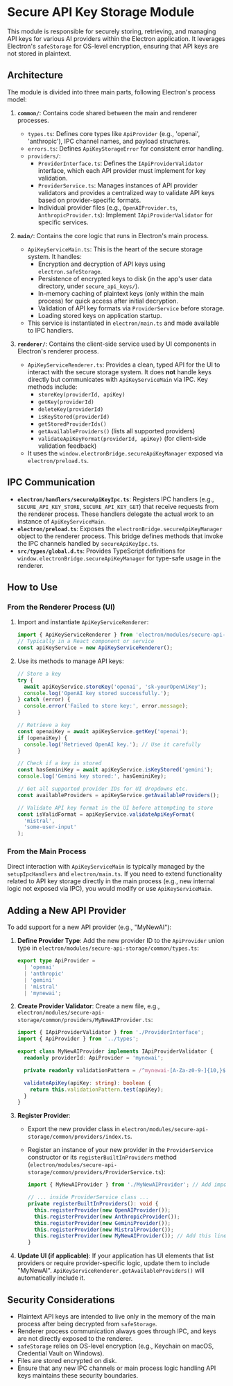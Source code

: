 # Secure API Key Storage Module

This module is responsible for securely storing, retrieving, and managing API keys for various AI providers within the Electron application. It leverages Electron's `safeStorage` for OS-level encryption, ensuring that API keys are not stored in plaintext.

## Architecture

The module is divided into three main parts, following Electron's process model:

1.  **`common/`**: Contains code shared between the main and renderer processes.

    - `types.ts`: Defines core types like `ApiProvider` (e.g., 'openai', 'anthropic'), IPC channel names, and payload structures.
    - `errors.ts`: Defines `ApiKeyStorageError` for consistent error handling.
    - `providers/`:
      - `ProviderInterface.ts`: Defines the `IApiProviderValidator` interface, which each API provider must implement for key validation.
      - `ProviderService.ts`: Manages instances of API provider validators and provides a centralized way to validate API keys based on provider-specific formats.
      - Individual provider files (e.g., `OpenAIProvider.ts`, `AnthropicProvider.ts`): Implement `IApiProviderValidator` for specific services.

2.  **`main/`**: Contains the core logic that runs in Electron's main process.

    - `ApiKeyServiceMain.ts`: This is the heart of the secure storage system. It handles:
      - Encryption and decryption of API keys using `electron.safeStorage`.
      - Persistence of encrypted keys to disk (in the app's user data directory, under `secure_api_keys/`).
      - In-memory caching of plaintext keys (only within the main process) for quick access after initial decryption.
      - Validation of API key formats via `ProviderService` before storage.
      - Loading stored keys on application startup.
    - This service is instantiated in `electron/main.ts` and made available to IPC handlers.

3.  **`renderer/`**: Contains the client-side service used by UI components in Electron's renderer process.
    - `ApiKeyServiceRenderer.ts`: Provides a clean, typed API for the UI to interact with the secure storage system. It does **not** handle keys directly but communicates with `ApiKeyServiceMain` via IPC. Key methods include:
      - `storeKey(providerId, apiKey)`
      - `getKey(providerId)`
      - `deleteKey(providerId)`
      - `isKeyStored(providerId)`
      - `getStoredProviderIds()`
      - `getAvailableProviders()` (lists all supported providers)
      - `validateApiKeyFormat(providerId, apiKey)` (for client-side validation feedback)
    - It uses the `window.electronBridge.secureApiKeyManager` exposed via `electron/preload.ts`.

## IPC Communication

- **`electron/handlers/secureApiKeyIpc.ts`**: Registers IPC handlers (e.g., `SECURE_API_KEY_STORE`, `SECURE_API_KEY_GET`) that receive requests from the renderer process. These handlers delegate the actual work to an instance of `ApiKeyServiceMain`.
- **`electron/preload.ts`**: Exposes the `electronBridge.secureApiKeyManager` object to the renderer process. This bridge defines methods that invoke the IPC channels handled by `secureApiKeyIpc.ts`.
- **`src/types/global.d.ts`**: Provides TypeScript definitions for `window.electronBridge.secureApiKeyManager` for type-safe usage in the renderer.

## How to Use

### From the Renderer Process (UI)

1.  Import and instantiate `ApiKeyServiceRenderer`:

    ```typescript
    import { ApiKeyServiceRenderer } from 'electron/modules/secure-api-storage/renderer';
    // Typically in a React component or service
    const apiKeyService = new ApiKeyServiceRenderer();
    ```

2.  Use its methods to manage API keys:

    ```typescript
    // Store a key
    try {
      await apiKeyService.storeKey('openai', 'sk-yourOpenAiKey');
      console.log('OpenAI key stored successfully.');
    } catch (error) {
      console.error('Failed to store key:', error.message);
    }

    // Retrieve a key
    const openaiKey = await apiKeyService.getKey('openai');
    if (openaiKey) {
      console.log('Retrieved OpenAI key.'); // Use it carefully
    }

    // Check if a key is stored
    const hasGeminiKey = await apiKeyService.isKeyStored('gemini');
    console.log('Gemini key stored:', hasGeminiKey);

    // Get all supported provider IDs for UI dropdowns etc.
    const availableProviders = apiKeyService.getAvailableProviders();

    // Validate API key format in the UI before attempting to store
    const isValidFormat = apiKeyService.validateApiKeyFormat(
      'mistral',
      'some-user-input'
    );
    ```

### From the Main Process

Direct interaction with `ApiKeyServiceMain` is typically managed by the `setupIpcHandlers` and `electron/main.ts`. If you need to extend functionality related to API key storage directly in the main process (e.g., new internal logic not exposed via IPC), you would modify or use `ApiKeyServiceMain`.

## Adding a New API Provider

To add support for a new API provider (e.g., "MyNewAI"):

1.  **Define Provider Type**: Add the new provider ID to the `ApiProvider` union type in `electron/modules/secure-api-storage/common/types.ts`:

    ```typescript
    export type ApiProvider =
      | 'openai'
      | 'anthropic'
      | 'gemini'
      | 'mistral'
      | 'mynewai';
    ```

2.  **Create Provider Validator**: Create a new file, e.g., `electron/modules/secure-api-storage/common/providers/MyNewAIProvider.ts`:

    ```typescript
    import { IApiProviderValidator } from './ProviderInterface';
    import { ApiProvider } from '../types';

    export class MyNewAIProvider implements IApiProviderValidator {
      readonly providerId: ApiProvider = 'mynewai';

      private readonly validationPattern = /^mynewai-[A-Za-z0-9-]{10,}$/; // Adjust regex

      validateApiKey(apiKey: string): boolean {
        return this.validationPattern.test(apiKey);
      }
    }
    ```

3.  **Register Provider**:

    - Export the new provider class in `electron/modules/secure-api-storage/common/providers/index.ts`.
    - Register an instance of your new provider in the `ProviderService` constructor or its `registerBuiltInProviders` method (`electron/modules/secure-api-storage/common/providers/ProviderService.ts`):

      ```typescript
      import { MyNewAIProvider } from './MyNewAIProvider'; // Add import

      // ... inside ProviderService class ...
      private registerBuiltInProviders(): void {
        this.registerProvider(new OpenAIProvider());
        this.registerProvider(new AnthropicProvider());
        this.registerProvider(new GeminiProvider());
        this.registerProvider(new MistralProvider());
        this.registerProvider(new MyNewAIProvider()); // Add this line
      }
      ```

4.  **Update UI (if applicable)**: If your application has UI elements that list providers or require provider-specific logic, update them to include "MyNewAI". `ApiKeyServiceRenderer.getAvailableProviders()` will automatically include it.

## Security Considerations

- Plaintext API keys are intended to live only in the memory of the main process after being decrypted from `safeStorage`.
- Renderer process communication always goes through IPC, and keys are not directly exposed to the renderer.
- `safeStorage` relies on OS-level encryption (e.g., Keychain on macOS, Credential Vault on Windows).
- Files are stored encrypted on disk.
- Ensure that any new IPC channels or main process logic handling API keys maintains these security boundaries.
